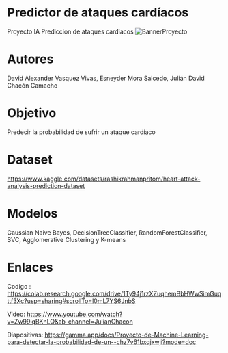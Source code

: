 # Predictor de ataques cardíacos
 Proyecto IA Prediccion de ataques cardiacos
![BannerProyecto](https://github.com/JulianChacon11/prediccion-ataques-cardiacos/assets/82472712/4a797a21-e944-4d16-a90c-848004dd02a4)

# Autores
David Alexander Vasquez Vivas, Esneyder Mora Salcedo, Julián David Chacón Camacho
# Objetivo
Predecir la probabilidad de sufrir un ataque cardíaco
# Dataset
https://www.kaggle.com/datasets/rashikrahmanpritom/heart-attack-analysis-prediction-dataset
# Modelos
Gaussian Naive Bayes, DecisionTreeClassifier, RandomForestClassifier, SVC, Agglomerative Clustering y K-means
# Enlaces
Codigo : https://colab.research.google.com/drive/1Ty94j1rzXZuqhemBbHWwSimGuqttf3Xc?usp=sharing#scrollTo=l0mL7YS6JnbS

Video: https://www.youtube.com/watch?v=Zw99iqBKnLQ&ab_channel=JulianChacon

Diapositivas: https://gamma.app/docs/Proyecto-de-Machine-Learning-para-detectar-la-probabilidad-de-un--chz7v61bxqjxwji?mode=doc
